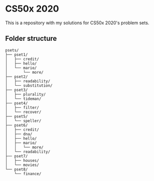 # CS50x 2020

This is a repository with my solutions for CS50x 2020's problem sets.

## Folder structure

```
psets/
├── pset1/
│   ├── credit/
│   ├── hello/
│   └── mario/
│       └── more/
├── pset2/
│   ├── readability/
│   └── substitution/
├── pset3/
│   ├── plurality/
│   └── tideman/
├── pset4/
│   ├── filter/
│   └── recover/
├── pset5/
│   └── speller/
├── pset6/
│   ├── credit/
│   ├── dna/
│   ├── hello/
│   ├── mario/
│   │   └── more/
│   └── readability/
├── pset7/
│   ├── houses/
│   └── movies/
└── pset8/
    └── finance/
```
